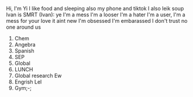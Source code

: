 Hi, I'm Yi
I like food and sleeping
also my phone
and tiktok
I also leik soup
Ivan is SMRT
(Ivan): ye
I'm a mess
I'm a looser
I'm a hater
I'm a user,
I'm a mess
for your love it aint new
I'm obsessed
I'm embarassed
I don't trust no one around us

1. Chem
2. Angebra
3. Spanish
4. SEP
5. Global
6. LUNCH
7. Global research Ew
8. Engrish Lel
9. Gym;-;


